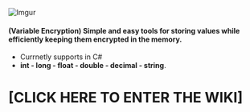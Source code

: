 ![Imgur](https://i.imgur.com/2FPrdWN.png)
#### (Variable Encryption) Simple and easy tools for storing values while efficiently keeping them encrypted in the memory.
* Currnetly supports in C#  
* **int - long - float - double - decimal - string**.
 
 # [CLICK HERE TO ENTER THE WIKI]
